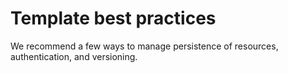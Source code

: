 # Template best practices

We recommend a few ways to manage persistence of resources,
authentication, and versioning.

<children>
</children>
